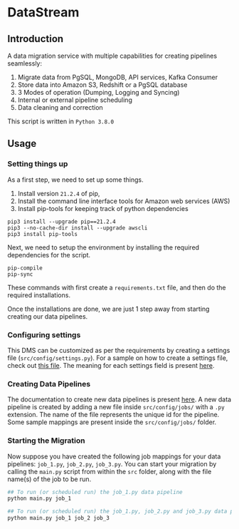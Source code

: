# DataStream

## Introduction

A data migration service with multiple capabilities for creating pipelines seamlessly:
1. Migrate data from PgSQL, MongoDB, API services, Kafka Consumer
2. Store data into Amazon S3, Redshift or a PgSQL database
3. 3 Modes of operation (Dumping, Logging and Syncing)
4. Internal or external pipeline scheduling
5. Data cleaning and correction

This script is written in ```Python 3.8.0```

## Usage

### Setting things up

As a first step, we need to set up some things. 
1. Install version ```21.2.4``` of pip, 
2. Install the command line interface tools for Amazon web services (AWS)
3. Install pip-tools for keeping track of python dependencies

```
pip3 install --upgrade pip==21.2.4
pip3 --no-cache-dir install --upgrade awscli
pip3 install pip-tools
```

Next, we need to setup the environment by installing the required dependencies for the script.
```
pip-compile
pip-sync
```

These commands with first create a ```requirements.txt``` file, and then do the required installations.

Once the installations are done, we are just 1 step away from starting creating our data pipelines.

### Configuring settings

This DMS can be customized as per the requirements by creating a settings file (```src/config/settings.py```). For a sample on how to create a settings file, check out [this file](sample_config/settings.py). The meaning for each settings field is present [here](src/config/README.md).

### Creating Data Pipelines

The documentation to create new data pipelines is present [here](src/config/README.md). A new data pipeline is created by adding a new file inside ```src/config/jobs/``` with a ```.py``` extension. The name of the file represents the unique id for the pipeline. Some sample mappings are present inside the ```src/config/jobs/``` folder.

### Starting the Migration

Now suppose you have created the following job mappings for your data pipelines: ```job_1.py```, ```job_2.py```, ```job_3.py```. You can start your migration by calling the ```main.py``` script from within the ```src``` folder, along with the file name(s) of the job to be run.

```python
## To run (or scheduled run) the job_1.py data pipeline
python main.py job_1
```

```python
## To run (or scheduled run) the job_1.py, job_2.py and job_3.py data pipeline together
python main.py job_1 job_2 job_3
```